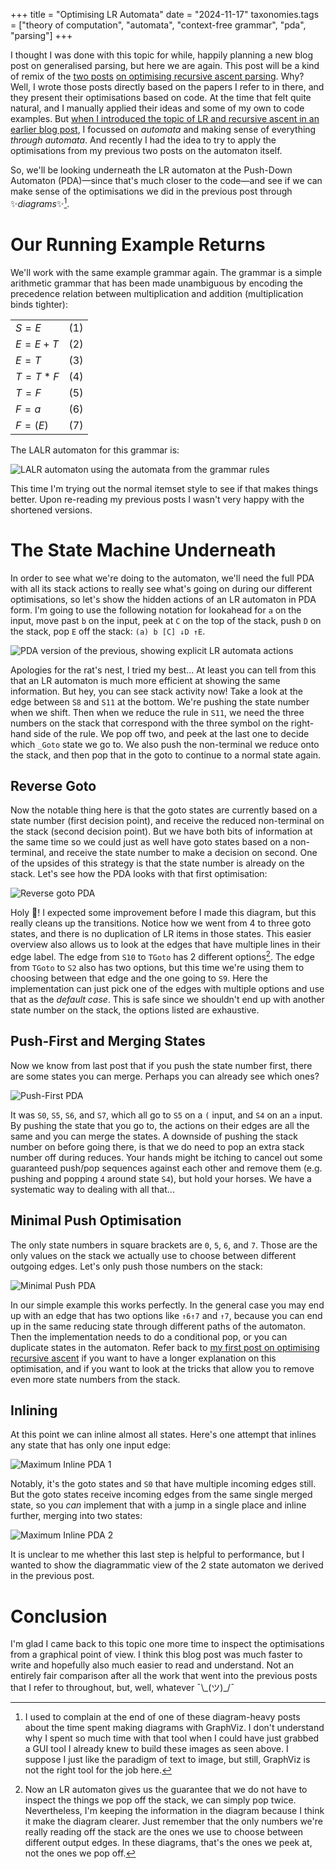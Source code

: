 +++
title = "Optimising LR Automata"
date = "2024-11-17"
taxonomies.tags = ["theory of computation", "automata", "context-free grammar", "pda", "parsing"]
+++

I thought I was done with this topic for while, happily planning a new blog post on generalised parsing, but here we are again. This post will be a kind of remix of the [two posts](@/optimising-recursive-ascent/index.md) [on optimising recursive ascent parsing](@/optimising-recursive-ascent-part-2/index.md). Why? Well, I wrote those posts directly based on the papers I refer to in there, and they present their optimisations based on code. At the time that felt quite natural, and I manually applied their ideas and some of my own to code examples. But [when I introduced the topic of LR and recursive ascent in an earlier blog post](@/lr-parsing-recursive-ascent.md), I focussed on _automata_ and making sense of everything _through automata_. And recently I had the idea to try to apply the optimisations from my previous two posts on the automaton itself.

So, we'll be looking underneath the LR automaton at the Push-Down Automaton (PDA)—since that's much closer to the code—and see if we can make sense of the optimisations we did in the previous post through ✨_diagrams_✨[^diagrams].

[^diagrams]: I used to complain at the end of one of these diagram-heavy posts about the time spent making diagrams with GraphViz. I don't understand why I spent so much time with that tool when I could have just grabbed a GUI tool I already knew to build these images as seen above. I suppose I just like the paradigm of text to image, but still, GraphViz is not the right tool for the job here.

# Our Running Example Returns

We'll work with the same example grammar again. The grammar is a simple arithmetic grammar that has been made unambiguous by encoding the precedence relation between multiplication and addition (multiplication binds tighter):

| | |
:- | :-
$S = E$     | (1)
$E = E + T$ | (2)
$E = T$     | (3)
$T = T * F$ | (4)
$T = F$     | (5)
$F = a$     | (6)
$F = ( E )$ | (7)

The LALR automaton for this grammar is:

<div class="gz_dot">

![LALR automaton using the automata from the grammar rules](lalr-automaton.svg)

</div>

This time I'm trying out the normal itemset style to see if that makes things better. Upon re-reading my previous posts I wasn't very happy with the shortened versions.

# The State Machine Underneath

In order to see what we're doing to the automaton, we'll need the full PDA with all its stack actions to really see what's going on during our different optimisations, so let's show the hidden actions of an LR automaton in PDA form. I'm going to use the following notation for lookahead for `a` on the input, move past `b` on the input, peek at `C` on the top of the stack, push `D` on the stack, pop `E` off the stack: `(a) b [C] ↓D ↑E`.

<div class="gz_dot">

![PDA version of the previous, showing explicit LR automata actions](pda-automaton.svg)

</div>

Apologies for the rat's nest, I tried my best... At least you can tell from this that an LR automaton is much more efficient at showing the same information. But hey, you can see stack activity now! Take a look at the edge between `S8` and `S11` at the bottom. We're pushing the state number when we shift. Then when we reduce the rule in `S11`, we need the three numbers on the stack that correspond with the three symbol on the right-hand side of the rule. We pop off two, and peek at the last one to decide which `_Goto` state we go to. We also push the non-terminal we reduce onto the stack, and then pop that in the goto to continue to a normal state again.

## Reverse Goto

Now the notable thing here is that the goto states are currently based on a state number (first decision point), and receive the reduced non-terminal on the stack (second decision point). But we have both bits of information at the same time so we could just as well have goto states based on a non-terminal, and receive the state number to make a decision on second. One of the upsides of this strategy is that the state number is already on the stack. Let's see how the PDA looks with that first optimisation:

<div class="gz_dot">

![Reverse goto PDA](reverse-goto.svg)

</div>

Holy 💩! I expected some improvement before I made this diagram, but this really cleans up the transitions. Notice how we went from 4 to three goto states, and there is no duplication of LR items in those states. This easier overview also allows us to look at the edges that have multiple lines in their edge label. The edge from `S10` to `TGoto` has 2 different options[^pop-options]. The edge from `TGoto` to `S2` also has two options, but this time we're using them to choosing between that edge and the one going to `S9`. Here the implementation can just pick one of the edges with multiple options and use that as the _default case_. This is safe since we shouldn't end up with another state number on the stack, the options listed are exhaustive.

[^pop-options]: Now an LR automaton gives us the guarantee that we do not have to inspect the things we pop off the stack, we can simply pop twice. Nevertheless, I'm keeping the information in the diagram because I think it make the diagram clearer. Just remember that the only numbers we're really reading off the stack are the ones we use to choose between different output edges. In these diagrams, that's the ones we peek at, not the ones we pop off. 

## Push-First and Merging States

Now we know from last post that if you push the state number first, there are some states you can merge. Perhaps you can already see which ones?

<div class="gz_dot">

![Push-First PDA](push-first.svg)

</div>

It was `S0`, `S5`, `S6`, and `S7`, which all go to `S5` on a `(` input, and `S4` on an `a` input. By pushing the state that you go to, the actions on their edges are all the same and you can merge the states. A downside of pushing the stack number on before going there, is that we do need to pop an extra stack number off during reduces. Your hands might be itching to cancel out some guaranteed push/pop sequences against each other and remove them (e.g. pushing and popping `4` around state `S4`), but hold your horses. We have a systematic way to dealing with all that...

## Minimal Push Optimisation

The only state numbers in square brackets are `0`, `5`, `6`, and `7`. Those are the only values on the stack we actually use to choose between different outgoing edges. Let's only push those numbers on the stack:

<div class="gz_dot">

![Minimal Push PDA](minimal-push.svg)

</div>

In our simple example this works perfectly. In the general case you may end up with an edge that has two options like `↑6↑7` and `↑7`, because you can end up in the same reducing state through different paths of the automaton. Then the implementation needs to do a conditional pop, or you can duplicate states in the automaton. Refer back to [my first post on optimising recursive ascent](@/optimising-recursive-ascent/index.md#stack-access-minimisation) if you want to have a longer explanation on this optimisation, and if you want to look at the tricks that allow you to remove even more state numbers from the stack.

## Inlining

At this point we can inline almost all states. Here's one attempt that inlines any state that has only one input edge:

<div class="gz_dot">

![Maximum Inline PDA 1](max-inline-1.svg)

</div>

Notably, it's the goto states and `S0` that have multiple incoming edges still. But the goto states receive incoming edges from the same single merged state, so you _can_ implement that with a jump in a single place and inline further, merging into two states:

<div class="gz_dot">

![Maximum Inline PDA 2](max-inline-2.svg)

</div>

It is unclear to me whether this last step is helpful to performance, but I wanted to show the diagrammatic view of the 2 state automaton we derived in the previous post.

# Conclusion

I'm glad I came back to this topic one more time to inspect the optimisations from a graphical point of view. I think this blog post was much faster to write and hopefully also much easier to read and understand. Not an entirely fair comparison after all the work that went into the previous posts that I refer to throughout, but, well, whatever ¯\\\_(ツ)\_/¯
